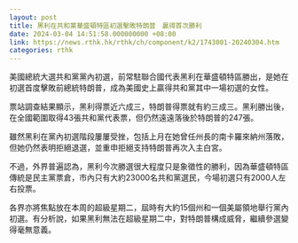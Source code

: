 ```yaml
---
layout: post
title: 黑利在共和黨華盛頓特區初選擊敗特朗普　贏得首次勝利　
date: 2024-03-04 14:51:58.000000000 +08:00
link: https://news.rthk.hk/rthk/ch/component/k2/1743001-20240304.htm
categories: rthk
---
```


美國總統大選共和黨黨內初選，前常駐聯合國代表黑利在華盛頓特區勝出，是她在初選首度擊敗前總統特朗普，成為美國史上贏得共和黨其中一場初選的女性。

票站調查結果顯示，黑利得票近六成三，特朗普得票就有約三成三。黑利勝出後，在全國範圍取得43張共和黨代表票，但仍然遠遠落後於特朗普的247張。

雖然黑利在黨內初選階段屢屢受挫，包括上月在她曾任州長的南卡羅來納州落敗，但她仍然表明拒絕退選，並重申拒絕支持特朗普再次入主白宮。

不過，外界普遍認為，黑利今次勝選很大程度只是象徵性的勝利，因為華盛頓特區傳統是民主黨票倉，市內只有大約23000名共和黨選民，今場初選只有2000人左右投票。

各界亦將焦點放在本周的超級星期二，屆時有大約15個州和一個美屬領地舉行黨內初選。有分析說，如果黑利無法在超級星期二中，對特朗普構成威脅，繼續參選變得毫無意義。
